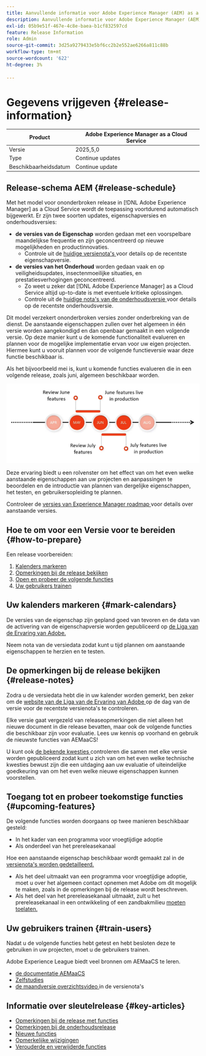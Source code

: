 ```yaml
---
title: Aanvullende informatie voor Adobe Experience Manager (AEM) as a Cloud Service.
description: Aanvullende informatie voor Adobe Experience Manager (AEM) as a Cloud Service.
exl-id: 05b9e51f-467e-4c8e-baea-b1cf832597cd
feature: Release Information
role: Admin
source-git-commit: 3d25a9279433e5bf6cc2b2e552ae6266a811c88b
workflow-type: tm+mt
source-wordcount: '622'
ht-degree: 3%

---
```



# Gegevens vrijgeven {#release-information}

| Product | Adobe Experience Manager as a Cloud Service |
|---|---|
| Versie | 2025,5,0 |
| Type | Continue updates |
| Beschikbaarheidsdatum | Continue update |

## Release-schema AEM {#release-schedule}

Met het model voor ononderbroken release in [!DNL Adobe Experience Manager] as a Cloud Service wordt de toepassing voortdurend automatisch bijgewerkt. Er zijn twee soorten updates, eigenschapversies en onderhoudsversies:

* **de versies van de Eigenschap** worden gedaan met een voorspelbare maandelijkse frequentie en zijn geconcentreerd op nieuwe mogelijkheden en productinnovaties.
   * Controle uit de [ huidige versienota&#39;s ](/help/release-notes/release-notes-cloud/release-notes-current.md) voor details op de recentste eigenschapversie.
* **de versies van het Onderhoud** worden gedaan vaak en op veiligheidsupdates, insectenmoeilijke situaties, en prestatiesverhogingen geconcentreerd.
   * Zo weet u zeker dat [!DNL Adobe Experience Manager] as a Cloud Service altijd up-to-date is met eventuele kritieke oplossingen.
   * Controle uit de [ huidige nota&#39;s van de onderhoudsversie ](/help/release-notes/maintenance/latest.md) voor details op de recentste onderhoudsversie.

Dit model verzekert ononderbroken versies zonder onderbreking van de dienst. De aanstaande eigenschappen zullen over het algemeen in één versie worden aangekondigd en dan openbaar gemaakt in een volgende versie. Op deze manier kunt u de komende functionaliteit evalueren en plannen voor de mogelijke implementatie ervan voor uw eigen projecten. Hiermee kunt u vooruit plannen voor de volgende functieversie waar deze functie beschikbaar is.

Als het bijvoorbeeld mei is, kunt u komende functies evalueren die in een volgende release, zoals juni, algemeen beschikbaar worden.

![ Komende grafische eigenschappen van de eigenschapscadentie ](assets/prerelease-cadence.png)

Deze ervaring biedt u een rolvenster om het effect van om het even welke aanstaande eigenschappen aan uw projecten en aanpassingen te beoordelen en de introductie van plannen van dergelijke eigenschappen, het testen, en gebruikersopleiding te plannen.

Controleer de [ versies van Experience Manager roadmap ](https://experienceleague.adobe.com/docs/experience-manager-release-information/aem-release-updates/update-releases-roadmap.html#aem-as-cloud-service) voor details over aanstaande versies.

## Hoe te om voor een Versie voor te bereiden {#how-to-prepare}

Een release voorbereiden:

1. [Kalenders markeren](#mark-calendars)
1. [Opmerkingen bij de release bekijken](#release-notes)
1. [Open en probeer de volgende functies](#upcoming-features)
1. [Uw gebruikers trainen](#train-users)

## Uw kalenders markeren {#mark-calendars}

De versies van de eigenschap zijn gepland goed van tevoren en de data van de activering van de eigenschapversie worden gepubliceerd op [ de Liga van de Ervaring van Adobe.](https://experienceleague.adobe.com/docs/experience-manager-release-information/aem-release-updates/update-releases-roadmap.html#aem-as-cloud-service)

Neem nota van de versiedata zodat kunt u tijd plannen om aanstaande eigenschappen te herzien en te testen.

## De opmerkingen bij de release bekijken {#release-notes}

Zodra u de versiedata hebt die in uw kalender worden gemerkt, ben zeker om de [ website van de Liga van de Ervaring van Adobe ](/help/release-notes/release-notes-cloud/release-notes-current.md) op de dag van de versie voor de recentste versienota&#39;s te controleren.

Elke versie gaat vergezeld van releaseopmerkingen die niet alleen het nieuwe document in die release bevatten, maar ook de volgende functies die beschikbaar zijn voor evaluatie. Lees uw kennis op voorhand en gebruik de nieuwste functies van AEMaaCS!

U kunt ook [ de bekende kwesties ](/help/release-notes/maintenance/latest.md) controleren die samen met elke versie worden gepubliceerd zodat kunt u zich van om het even welke technische kwesties bewust zijn die een uitdaging aan uw evaluatie of uiteindelijke goedkeuring van om het even welke nieuwe eigenschappen kunnen voorstellen.

## Toegang tot en probeer toekomstige functies {#upcoming-features}

De volgende functies worden doorgaans op twee manieren beschikbaar gesteld:

* In het kader van een programma voor vroegtijdige adoptie
* Als onderdeel van het prereleasekanaal

Hoe een aanstaande eigenschap beschikbaar wordt gemaakt zal in de [ versienota&#39;s worden gedetailleerd.](#release-notes)

* Als het deel uitmaakt van een programma voor vroegtijdige adoptie, moet u over het algemeen contact opnemen met Adobe om dit mogelijk te maken, zoals in de opmerkingen bij de release wordt beschreven.
* Als het deel van het prereleasekanaal uitmaakt, zult u het prereleasekanaal in een ontwikkeling of een zandbakmilieu [ moeten toelaten.](/help/release-notes/prerelease.md)

## Uw gebruikers trainen {#train-users}

Nadat u de volgende functies hebt getest en hebt besloten deze te gebruiken in uw projecten, moet u de gebruikers trainen.

Adobe Experience League biedt veel bronnen om AEMaaCS te leren.

* [ de documentatie AEMaaCS ](https://experienceleague.adobe.com/docs/experience-manager-cloud-service.html)
* [ Zelfstudies ](https://experienceleague.adobe.com/docs/experience-manager-learn/aem-tutorials/overview.html)
* [ de maandversie overzichtsvideo ](/help/release-notes/release-notes-cloud/release-notes-current.md#release-video) in de versienota&#39;s

## Informatie over sleutelrelease {#key-articles}

* [Opmerkingen bij de release met functies](/help/release-notes/release-notes-cloud/release-notes-current.md)
* [Opmerkingen bij de onderhoudsrelease](/help/release-notes/maintenance/latest.md)
* [Nieuwe functies](what-is-new.md)
* [Opmerkelijke wijzigingen](aem-cloud-changes.md)
* [Verouderde en verwijderde functies](deprecated-removed-features.md)
